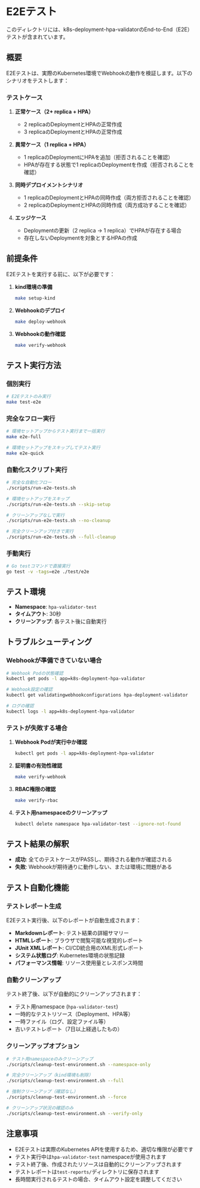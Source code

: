 # E2Eテスト

このディレクトリには、k8s-deployment-hpa-validatorのEnd-to-End（E2E）テストが含まれています。

## 概要

E2Eテストは、実際のKubernetes環境でWebhookの動作を検証します。以下のシナリオをテストします：

### テストケース

1. **正常ケース（2+ replica + HPA）**
   - 2 replicaのDeploymentとHPAの正常作成
   - 3 replicaのDeploymentとHPAの正常作成

2. **異常ケース（1 replica + HPA）**
   - 1 replicaのDeploymentにHPAを追加（拒否されることを確認）
   - HPAが存在する状態で1 replicaのDeploymentを作成（拒否されることを確認）

3. **同時デプロイメントシナリオ**
   - 1 replicaのDeploymentとHPAの同時作成（両方拒否されることを確認）
   - 2 replicaのDeploymentとHPAの同時作成（両方成功することを確認）

4. **エッジケース**
   - Deploymentの更新（2 replica → 1 replica）でHPAが存在する場合
   - 存在しないDeploymentを対象とするHPAの作成

## 前提条件

E2Eテストを実行する前に、以下が必要です：

1. **kind環境の準備**
   ```bash
   make setup-kind
   ```

2. **Webhookのデプロイ**
   ```bash
   make deploy-webhook
   ```

3. **Webhookの動作確認**
   ```bash
   make verify-webhook
   ```

## テスト実行方法

### 個別実行

```bash
# E2Eテストのみ実行
make test-e2e
```

### 完全なフロー実行

```bash
# 環境セットアップからテスト実行まで一括実行
make e2e-full

# 環境セットアップをスキップしてテスト実行
make e2e-quick
```

### 自動化スクリプト実行

```bash
# 完全な自動化フロー
./scripts/run-e2e-tests.sh

# 環境セットアップをスキップ
./scripts/run-e2e-tests.sh --skip-setup

# クリーンアップなしで実行
./scripts/run-e2e-tests.sh --no-cleanup

# 完全クリーンアップ付きで実行
./scripts/run-e2e-tests.sh --full-cleanup
```

### 手動実行

```bash
# Go testコマンドで直接実行
go test -v -tags=e2e ./test/e2e
```

## テスト環境

- **Namespace**: `hpa-validator-test`
- **タイムアウト**: 30秒
- **クリーンアップ**: 各テスト後に自動実行

## トラブルシューティング

### Webhookが準備できていない場合

```bash
# Webhook Podの状態確認
kubectl get pods -l app=k8s-deployment-hpa-validator

# Webhook設定の確認
kubectl get validatingwebhookconfigurations hpa-deployment-validator

# ログの確認
kubectl logs -l app=k8s-deployment-hpa-validator
```

### テストが失敗する場合

1. **Webhook Podが実行中か確認**
   ```bash
   kubectl get pods -l app=k8s-deployment-hpa-validator
   ```

2. **証明書の有効性確認**
   ```bash
   make verify-webhook
   ```

3. **RBAC権限の確認**
   ```bash
   make verify-rbac
   ```

4. **テスト用namespaceのクリーンアップ**
   ```bash
   kubectl delete namespace hpa-validator-test --ignore-not-found
   ```

## テスト結果の解釈

- **成功**: 全てのテストケースがPASSし、期待される動作が確認される
- **失敗**: Webhookが期待通りに動作しない、または環境に問題がある

## テスト自動化機能

### テストレポート生成

E2Eテスト実行後、以下のレポートが自動生成されます：

- **Markdownレポート**: テスト結果の詳細サマリー
- **HTMLレポート**: ブラウザで閲覧可能な視覚的レポート
- **JUnit XMLレポート**: CI/CD統合用のXML形式レポート
- **システム状態ログ**: Kubernetes環境の状態記録
- **パフォーマンス情報**: リソース使用量とレスポンス時間

### 自動クリーンアップ

テスト終了後、以下が自動的にクリーンアップされます：

- テスト用namespace (`hpa-validator-test`)
- 一時的なテストリソース（Deployment、HPA等）
- 一時ファイル（ログ、設定ファイル等）
- 古いテストレポート（7日以上経過したもの）

### クリーンアップオプション

```bash
# テスト用namespaceのみクリーンアップ
./scripts/cleanup-test-environment.sh --namespace-only

# 完全クリーンアップ（kind環境も削除）
./scripts/cleanup-test-environment.sh --full

# 強制クリーンアップ（確認なし）
./scripts/cleanup-test-environment.sh --force

# クリーンアップ状況の確認のみ
./scripts/cleanup-test-environment.sh --verify-only
```

## 注意事項

- E2Eテストは実際のKubernetes APIを使用するため、適切な権限が必要です
- テスト実行中は`hpa-validator-test` namespaceが使用されます
- テスト終了後、作成されたリソースは自動的にクリーンアップされます
- テストレポートは`test-reports/`ディレクトリに保存されます
- 長時間実行されるテストの場合、タイムアウト設定を調整してください